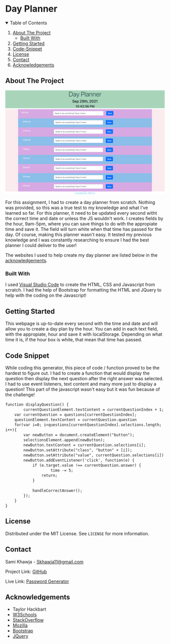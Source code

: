 # Day Planner

<!-- TABLE OF CONTENTS -->
<details open="open">
  <summary>Table of Contents</summary>
  <ol>
    <li>
      <a href="#about-the-project">About The Project</a>
      <ul>
        <li><a href="#built-with">Built With</a></li>
      </ul>
    </li>
    <li>
      <a href="#getting-started">Getting Started</a>
    </li>
    <li><a href="#code-snippet">Code-Snippet</a></li>
    <li><a href="#license">License</a></li>
    <li><a href="#contact">Contact</a></li>
    <li><a href="#acknowledgements">Acknowledgements</a></li>
  </ol>
</details>



<!-- ABOUT THE PROJECT -->
## About The Project

<img src="./assets/images/webpage.png" alt="Day Planner Webpage">

For this assignment, I had to create a day planner from scratch. Nothing was provided, so this was a true test to my knowledge and what I've learned so far. For this planner, it need to be updated every second witht the correct time and date or unless the JS wouldn't work. I creates fields by the hour, 9am-5pm, where you can save things to do with the appropiate time and save it. The field will turn white when that time has passed for the day. Of course, making this planner wasn't easy. It tested my previous knowledge and I was constantly researching to ensure I had the best planner I could deliver to the user!

The websites I used to help create my day planner are listed below in the <a href="#acknowledgements">acknowledgements</a>.

### Built With

I used <a href="https://code.visualstudio.com/">Visual Studio Code</a> to create the HTML, CSS and Javascript from scratch. I had the help of Bootstrap for formatting the HTML and JQuery to help with the coding on the Javascript!


<!-- GETTING STARTED -->
## Getting Started

This webpage is up-to-date every second with the time and date and will allow you to create a day plan by the hour. You can add in each text field, with the appropiate, hour and save it with localStorage. Depending on what time it is, if the hour box is white, that mean that time has passed.


<!-- USAGE EXAMPLES -->
## Code Snippet

While coding this generator, this piece of code / function proved to be the hardest to figure out. I had to create a function that would display the question then display the next question after the right answer was selected. I had to use event listeners, text content and many more just to display a question! This part of the javascript wasn't easy but it was fun because of the challenge!
```
function displayQuestion() {
		currentQuestionElement.textContent = currentQuestionIndex + 1;
    var currentQuestion = questions[currentQuestionIndex];
    questionElement.textContent = currentQuestion.question
    for(var i=0; i<questions[currentQuestionIndex].selections.length; i++){
        var newButton = document.createElement("button");
        selectionsElement.append(newButton);
        newButton.textContent = currentQuestion.selections[i];
        newButton.setAttribute("class", "button" + [i]);
        newButton.setAttribute("value", currentQuestion.selections[i])
        newButton.addEventListener('click', function(e) {
            if (e.target.value !== currentQuestion.answer) {
            		time -= 5;
                return;
            }
            
            handleCorrectAnswer();
        });
    }
}
```



<!-- LICENSE -->
## License

Distributed under the MIT License. See `LICENSE` for more information.



<!-- CONTACT -->
## Contact

Sami Khawja - Skhawja11@gmail.com

Project Link: [GitHub](https://github.com/samikhawja/day_planner)

Live Link: [Password Generator](https://samikhawja.github.io/day_planner/)



<!-- ACKNOWLEDGEMENTS -->
## Acknowledgements
* Taylor Hackbart
* [W3Schools](https://www.w3schools.com/)
* [StackOverflow](https://stackoverflow.com/)
* [Mozilla](https://developer.mozilla.org/en-US/docs/Web/JavaScript)
* [Bootstrap](https://getbootstrap.com/)
* [JQuery](https://jquery.com/)